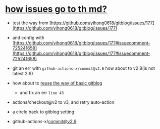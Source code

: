 # [how issues go to th md?](https://github.com/SylverQG/Blogs/issues/2)

- test the way from [https://github.com/yihong0618/gitblog/issues/177](https://github.com/yihong0618/gitblog/issues/177)

- and config with [https://github.com/yihong0618/gitblog/issues/177#issuecomment-725241658](https://github.com/yihong0618/gitblog/issues/177#issuecomment-725241658)

- git an err with `github-actions-x/commit@v2.6` how about to v2.8(is not latest 2.9)

- how about to [reuse the way of basic gitblog](https://github.com/SylverQG/Blogs/commit/bd05a17f62380dd5f960108f87089f069eebf6b5)
  - and fix an err `line 43`
- actions/checkout@v2 to v3, and retry auto-action

- a circle back to gitblog setting
- github-actions-x/commit@v2.9
